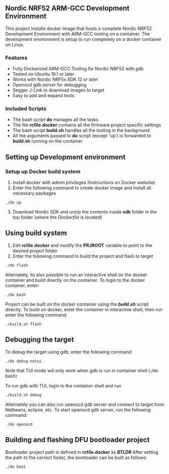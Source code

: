 ## Nordic NRF52 ARM-GCC Development Environment

This project installs docker image that hosts a complete Nordic NRF52 Development Environment with ARM-GCC tooling on a container.
The development environment is setup to run completely on a docker container on Linux.

### Features
- Fully Dockerized ARM-GCC Tooling for Nordic NRF52 with gdb
- Tested on Ubuntu 16.1 or later
- Works with Nordic NRF5x SDK 12 or later
- Openocd gdb server for debugging
- Segger J-Link to download images to target
- Easy to add and expand tools

### Included Scripts

- The bash script **do** manages all the tasks
- The file **rcfile.docker** contains all the firmware project specific settings
- The bash script **build.sh** handles all the tooling in the background
- All the arguments passed to **do** script (except 'up') is forwarded to **build.sh** running on the container

## Setting up Development environment

### Setup up Docker build system
1. Install docker with admin privileges (Instructions on Docker website)
2. Enter the following command to create docker image and install all necessary packages
```
./do up
```
3. Download Nordic SDK and unzip the contents inside **sdk** folder in the top folder (where the *Dockerfile* is located)

## Using build system

1. Edit **rcfile.docker** and modify the **PRJROOT** variable to point to the desired project folder
2. Enter the following command to build the project and flash to target
```
./do flash
```
Alternately, its also possible to run an interactive shell on the docker container and build directly on the container. To login to the docker container, enter:
```
./do bash
```

Project can be built on the docker container using the ***build.sh*** script directly. To build on docker, enter the container in interactive shell, then run enter the following command:

```
./build.sh flash
```

## Debugging the target
To debug the target using gdb, enter the following command
```
./do debug-notui
```
Note that TUI mode will only work when gdb is run in container shell (./do bash)

To run gdb with TUI, login to the container shell and run
```
./build.sh debug
```

Alternately you can also run openocd gdb server and connect to target from Netbeans, eclipse, etc.
To start openocd gdb server, run the following command:
```
./do openocd
```

## Building and flashing DFU bootloader project
Bootloader project path is defined in **rcfile.docker** as ***BTLDR***
After setting the path to the correct folder, the bootloader can be built as follows:
```
./do boot
```

